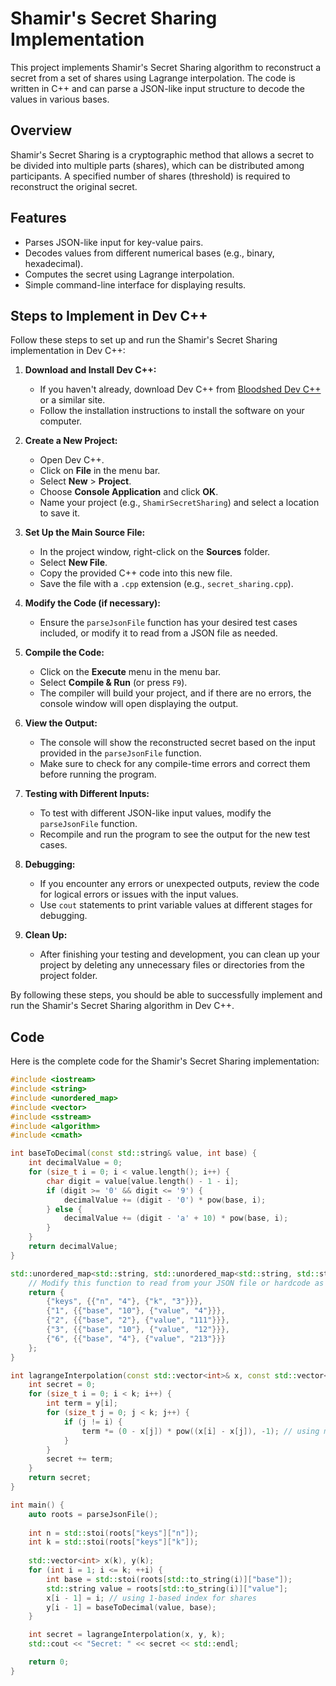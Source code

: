 # Shamir's Secret Sharing Implementation

This project implements Shamir's Secret Sharing algorithm to reconstruct a secret from a set of shares using Lagrange interpolation. The code is written in C++ and can parse a JSON-like input structure to decode the values in various bases.


## Overview
Shamir's Secret Sharing is a cryptographic method that allows a secret to be divided into multiple parts (shares), which can be distributed among participants. A specified number of shares (threshold) is required to reconstruct the original secret.

## Features
- Parses JSON-like input for key-value pairs.
- Decodes values from different numerical bases (e.g., binary, hexadecimal).
- Computes the secret using Lagrange interpolation.
- Simple command-line interface for displaying results.
## Steps to Implement in Dev C++

Follow these steps to set up and run the Shamir's Secret Sharing implementation in Dev C++:

1. **Download and Install Dev C++:**
   - If you haven't already, download Dev C++ from [Bloodshed Dev C++](https://bloodshed-dev-cpp.en.softonic.com/) or a similar site.
   - Follow the installation instructions to install the software on your computer.

2. **Create a New Project:**
   - Open Dev C++.
   - Click on **File** in the menu bar.
   - Select **New** > **Project**.
   - Choose **Console Application** and click **OK**.
   - Name your project (e.g., `ShamirSecretSharing`) and select a location to save it.

3. **Set Up the Main Source File:**
   - In the project window, right-click on the **Sources** folder.
   - Select **New File**.
   - Copy the provided C++ code into this new file.
   - Save the file with a `.cpp` extension (e.g., `secret_sharing.cpp`).

4. **Modify the Code (if necessary):**
   - Ensure the `parseJsonFile` function has your desired test cases included, or modify it to read from a JSON file as needed.

5. **Compile the Code:**
   - Click on the **Execute** menu in the menu bar.
   - Select **Compile & Run** (or press `F9`).
   - The compiler will build your project, and if there are no errors, the console window will open displaying the output.

6. **View the Output:**
   - The console will show the reconstructed secret based on the input provided in the `parseJsonFile` function.
   - Make sure to check for any compile-time errors and correct them before running the program.

7. **Testing with Different Inputs:**
   - To test with different JSON-like input values, modify the `parseJsonFile` function.
   - Recompile and run the program to see the output for the new test cases.

8. **Debugging:**
   - If you encounter any errors or unexpected outputs, review the code for logical errors or issues with the input values.
   - Use `cout` statements to print variable values at different stages for debugging.

9. **Clean Up:**
   - After finishing your testing and development, you can clean up your project by deleting any unnecessary files or directories from the project folder.

By following these steps, you should be able to successfully implement and run the Shamir's Secret Sharing algorithm in Dev C++.


## Code
Here is the complete code for the Shamir's Secret Sharing implementation:

```cpp
#include <iostream>
#include <string>
#include <unordered_map>
#include <vector>
#include <sstream>
#include <algorithm>
#include <cmath>

int baseToDecimal(const std::string& value, int base) {
    int decimalValue = 0;
    for (size_t i = 0; i < value.length(); i++) {
        char digit = value[value.length() - 1 - i];
        if (digit >= '0' && digit <= '9') {
            decimalValue += (digit - '0') * pow(base, i);
        } else {
            decimalValue += (digit - 'a' + 10) * pow(base, i);
        }
    }
    return decimalValue;
}

std::unordered_map<std::string, std::unordered_map<std::string, std::string>> parseJsonFile() {
    // Modify this function to read from your JSON file or hardcode as needed
    return {
        {"keys", {{"n", "4"}, {"k", "3"}}},
        {"1", {{"base", "10"}, {"value", "4"}}},
        {"2", {{"base", "2"}, {"value", "111"}}},
        {"3", {{"base", "10"}, {"value", "12"}}},
        {"6", {{"base", "4"}, {"value", "213"}}}
    };
}

int lagrangeInterpolation(const std::vector<int>& x, const std::vector<int>& y, int k) {
    int secret = 0;
    for (size_t i = 0; i < k; i++) {
        int term = y[i];
        for (size_t j = 0; j < k; j++) {
            if (j != i) {
                term *= (0 - x[j]) * pow((x[i] - x[j]), -1); // using modular inverse
            }
        }
        secret += term;
    }
    return secret;
}

int main() {
    auto roots = parseJsonFile();
    
    int n = std::stoi(roots["keys"]["n"]);
    int k = std::stoi(roots["keys"]["k"]);
    
    std::vector<int> x(k), y(k);
    for (int i = 1; i <= k; ++i) {
        int base = std::stoi(roots[std::to_string(i)]["base"]);
        std::string value = roots[std::to_string(i)]["value"];
        x[i - 1] = i; // using 1-based index for shares
        y[i - 1] = baseToDecimal(value, base);
    }

    int secret = lagrangeInterpolation(x, y, k);
    std::cout << "Secret: " << secret << std::endl;

    return 0;
}



